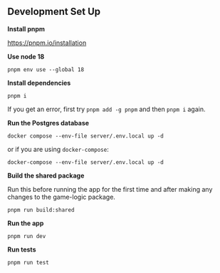 ## Development Set Up

**Install pnpm**

https://pnpm.io/installation

**Use node 18**

`pnpm env use --global 18`

**Install dependencies**

`pnpm i`

If you get an error, first try `pnpm add -g pnpm` and then `pnpm i` again.

**Run the Postgres database**

`docker compose --env-file server/.env.local up -d`

or if you are using `docker-compose`:

`docker-compose --env-file server/.env.local up -d`

**Build the shared package**

Run this before running the app for the first time and after making any changes to the game-logic package.

`pnpm run build:shared` 

**Run the app**

`pnpm run dev`

**Run tests**

`pnpm run test`
